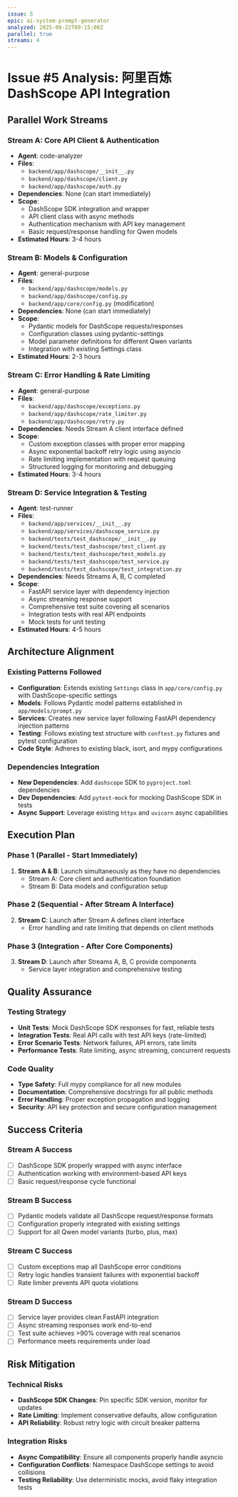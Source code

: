 ```yaml
---
issue: 5
epic: ai-system-prompt-generator
analyzed: 2025-09-22T09:15:00Z
parallel: true
streams: 4
---
```


# Issue #5 Analysis: 阿里百炼DashScope API Integration

## Parallel Work Streams

### Stream A: Core API Client & Authentication
- **Agent**: code-analyzer
- **Files**:
  - `backend/app/dashscope/__init__.py`
  - `backend/app/dashscope/client.py`
  - `backend/app/dashscope/auth.py`
- **Dependencies**: None (can start immediately)
- **Scope**:
  - DashScope SDK integration and wrapper
  - API client class with async methods
  - Authentication mechanism with API key management
  - Basic request/response handling for Qwen models
- **Estimated Hours**: 3-4 hours

### Stream B: Models & Configuration
- **Agent**: general-purpose
- **Files**:
  - `backend/app/dashscope/models.py`
  - `backend/app/dashscope/config.py`
  - `backend/app/core/config.py` (modification)
- **Dependencies**: None (can start immediately)
- **Scope**:
  - Pydantic models for DashScope requests/responses
  - Configuration classes using pydantic-settings
  - Model parameter definitions for different Qwen variants
  - Integration with existing Settings class
- **Estimated Hours**: 2-3 hours

### Stream C: Error Handling & Rate Limiting
- **Agent**: general-purpose
- **Files**:
  - `backend/app/dashscope/exceptions.py`
  - `backend/app/dashscope/rate_limiter.py`
  - `backend/app/dashscope/retry.py`
- **Dependencies**: Needs Stream A client interface defined
- **Scope**:
  - Custom exception classes with proper error mapping
  - Async exponential backoff retry logic using asyncio
  - Rate limiting implementation with request queuing
  - Structured logging for monitoring and debugging
- **Estimated Hours**: 3-4 hours

### Stream D: Service Integration & Testing
- **Agent**: test-runner
- **Files**:
  - `backend/app/services/__init__.py`
  - `backend/app/services/dashscope_service.py`
  - `backend/tests/test_dashscope/__init__.py`
  - `backend/tests/test_dashscope/test_client.py`
  - `backend/tests/test_dashscope/test_models.py`
  - `backend/tests/test_dashscope/test_service.py`
  - `backend/tests/test_dashscope/test_integration.py`
- **Dependencies**: Needs Streams A, B, C completed
- **Scope**:
  - FastAPI service layer with dependency injection
  - Async streaming response support
  - Comprehensive test suite covering all scenarios
  - Integration tests with real API endpoints
  - Mock tests for unit testing
- **Estimated Hours**: 4-5 hours

## Architecture Alignment

### Existing Patterns Followed
- **Configuration**: Extends existing `Settings` class in `app/core/config.py` with DashScope-specific settings
- **Models**: Follows Pydantic model patterns established in `app/models/prompt.py`
- **Services**: Creates new service layer following FastAPI dependency injection patterns
- **Testing**: Follows existing test structure with `conftest.py` fixtures and pytest configuration
- **Code Style**: Adheres to existing black, isort, and mypy configurations

### Dependencies Integration
- **New Dependencies**: Add `dashscope` SDK to `pyproject.toml` dependencies
- **Dev Dependencies**: Add `pytest-mock` for mocking DashScope SDK in tests
- **Async Support**: Leverage existing `httpx` and `uvicorn` async capabilities

## Execution Plan

### Phase 1 (Parallel - Start Immediately)
1. **Stream A & B**: Launch simultaneously as they have no dependencies
   - Stream A: Core client and authentication foundation
   - Stream B: Data models and configuration setup

### Phase 2 (Sequential - After Stream A Interface)
2. **Stream C**: Launch after Stream A defines client interface
   - Error handling and rate limiting that depends on client methods

### Phase 3 (Integration - After Core Components)
3. **Stream D**: Launch after Streams A, B, C provide components
   - Service layer integration and comprehensive testing

## Quality Assurance

### Testing Strategy
- **Unit Tests**: Mock DashScope SDK responses for fast, reliable tests
- **Integration Tests**: Real API calls with test API keys (rate-limited)
- **Error Scenario Tests**: Network failures, API errors, rate limits
- **Performance Tests**: Rate limiting, async streaming, concurrent requests

### Code Quality
- **Type Safety**: Full mypy compliance for all new modules
- **Documentation**: Comprehensive docstrings for all public methods
- **Error Handling**: Proper exception propagation and logging
- **Security**: API key protection and secure configuration management

## Success Criteria

### Stream A Success
- [ ] DashScope SDK properly wrapped with async interface
- [ ] Authentication working with environment-based API keys
- [ ] Basic request/response cycle functional

### Stream B Success
- [ ] Pydantic models validate all DashScope request/response formats
- [ ] Configuration properly integrated with existing settings
- [ ] Support for all Qwen model variants (turbo, plus, max)

### Stream C Success
- [ ] Custom exceptions map all DashScope error conditions
- [ ] Retry logic handles transient failures with exponential backoff
- [ ] Rate limiter prevents API quota violations

### Stream D Success
- [ ] Service layer provides clean FastAPI integration
- [ ] Async streaming responses work end-to-end
- [ ] Test suite achieves >90% coverage with real scenarios
- [ ] Performance meets requirements under load

## Risk Mitigation

### Technical Risks
- **DashScope SDK Changes**: Pin specific SDK version, monitor for updates
- **Rate Limiting**: Implement conservative defaults, allow configuration
- **API Reliability**: Robust retry logic with circuit breaker patterns

### Integration Risks
- **Async Compatibility**: Ensure all components properly handle asyncio
- **Configuration Conflicts**: Namespace DashScope settings to avoid collisions
- **Testing Reliability**: Use deterministic mocks, avoid flaky integration tests